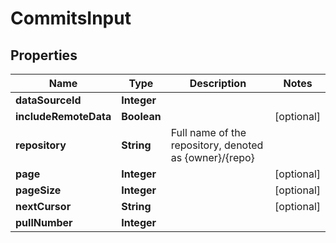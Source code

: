 

# CommitsInput


## Properties

| Name | Type | Description | Notes |
|------------ | ------------- | ------------- | -------------|
|**dataSourceId** | **Integer** |  |  |
|**includeRemoteData** | **Boolean** |  |  [optional] |
|**repository** | **String** | Full name of the repository, denoted as {owner}/{repo} |  |
|**page** | **Integer** |  |  [optional] |
|**pageSize** | **Integer** |  |  [optional] |
|**nextCursor** | **String** |  |  [optional] |
|**pullNumber** | **Integer** |  |  |



